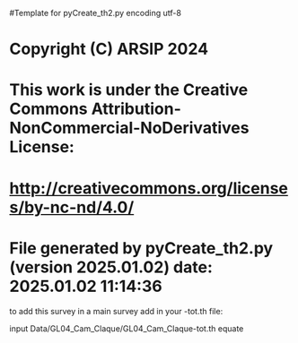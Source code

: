#Template for pyCreate_th2.py
encoding utf-8

# Copyright (C) ARSIP 2024
# This work is under the Creative Commons Attribution-NonCommercial-NoDerivatives License:
# <http://creativecommons.org/licenses/by-nc-nd/4.0/>


# File generated by pyCreate_th2.py (version 2025.01.02) date: 2025.01.02 11:14:36

to add this survey in a main survey add in your -tot.th file: 

input Data/GL04_Cam_Claque/GL04_Cam_Claque-tot.th
equate

